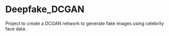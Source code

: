 # Deepfake_DCGAN
Project to create a DCGAN network to generate fake images using celebrity face data.

